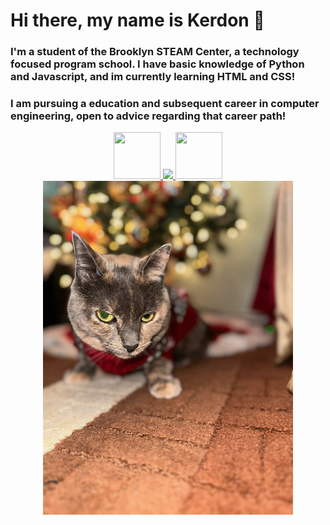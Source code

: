 # Hi there, my name is Kerdon 👋
### I'm a student of the Brooklyn STEAM Center, a technology focused program school. I have basic knowledge of Python and Javascript, and im currently learning HTML and CSS!
### I am pursuing a education and subsequent career in computer engineering, open to advice regarding that career path!
<div align="center">

<a href="https://www.linkedin.com/in/kerdon-chapman-614884281/"> 
    <img src="https://cdn1.iconfinder.com/data/icons/logotypes/32/circle-linkedin-512.png" width="75" height="75"> 
</a><a href="https://replit.com/@KerdonChapman"> 
    <img src="https://upload.wikimedia.org/wikipedia/commons/thumb/7/78/New_Replit_Logo.svg/2048px-New_Replit_Logo.svg.png" width="75"> 
</a><a href="https://drive.google.com/file/d/1D6VUqpQPbTiR68BUN4Gj-csg2CWDNRUw/view?usp=sharing">
    <img src="https://cdn-icons-png.flaticon.com/512/6614/6614677.png" width="75" height="75">
</a>

<img src="IMG_5240.jpg" width="400">

</div>
<!--
**Candog85/Candog85** is a ✨ _special_ ✨ repository because its `README.md` (this file) appears on your GitHub profile.

Here are some ideas to get you started:

- 🔭 I’m currently working on ...
- 🌱 I’m currently learning ...
- 👯 I’m looking to collaborate on ...
- 🤔 I’m looking for help with ...
- 💬 Ask me about ...
- 📫 How to reach me: ...
- 😄 Pronouns: ...
- ⚡ Fun fact: ...
-->
